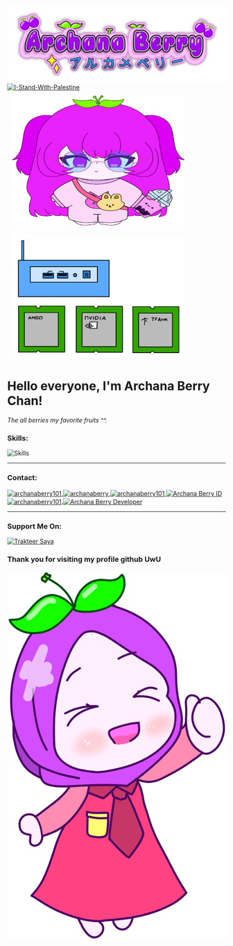 <img src="archanaberryw.png" alt="Archana Berry vtuber logo's | Don't inspo and copycat and use it!!!">

<a href="https://arab.org/portal/palestine/where-to-donate/">
  <img src="https://raw.githubusercontent.com/Safouene1/support-palestine-banner/master/banner-support.svg" alt="I-Stand-With-Palestine">
</a>

<div style="display: flex; justify-content: space-between; align-items: center; flex-wrap: wrap;">
  <img src="archanaberrydoll.png" alt="Archana Berry's Doll | Don't download it!!!" width="300" height="300" style="flex: 1 1 45%; max-width: 400px; margin: 10px;">
  <img src="archanaberrypc.png" alt="Archana Berry Mini PC's" width="400" height="284" style="flex: 1 1 45%; max-width: 400px; margin: 10px;">
</div>

<h1>Hello everyone, I'm Archana Berry Chan!</h1>
<p><em>The all berries my favorite fruits ^^.</em></p>

<h3>Skills:</h3>
<img src="https://skillicons.dev/icons?i=wasm,c,cpp,cmake,html,css,js,discord,discordbots,nodejs,kotlin,vscode,arch,windows,apple,neovim&theme=dark" alt="Skills">

<hr>

<h3>Contact:</h3>
<p align="left">
  <a href="https://twitter.com/archanaberry101" target="blank">
    <img align="center" src="https://skillicons.dev/icons?i=twitter&theme=dark" alt="archanaberry101" height="50" width="50">
  </a>
  <a href="https://facebook.com/archanaberry101" target="blank">
    <img align="center" src="https://raw.githubusercontent.com/rahuldkjain/github-profile-readme-generator/master/src/images/icons/Social/facebook.svg" alt="archanaberry" height="50" width="50">
  </a>
  <a href="https://instagram.com/archanaberry101" target="blank">
    <img align="center" src="https://skillicons.dev/icons?i=instagram&theme=dark" alt="archanaberry101" height="50" width="50">
  </a>
  <a href="https://www.youtube.com/archanaberry101" target="blank">
    <img align="center" src="https://pomf2.lain.la/f/z3vxfewb.png" alt="Archana Berry ID" height="50" width="50">
  </a>
  <a href="https://discord.com/users/1136691684864954389" target="blank">
    <img align="center" src="https://skillicons.dev/icons?i=discord&theme=dark" alt="archanaberry101" height="50" width="50">
  </a>
  <a href="https://wa.me/6289667958991" target="blank">
    <img align="center" src="https://pomf2.lain.la/f/v4npl8n1.png" alt="Archana Berry Developer" height="50" width="50" style="margin-left: -10">
  </a>
</p>

<hr>

<h3>Support Me On:</h3>
<a href="https://trakteer.id/archana_berry" target="_blank">
  <img id="wse-buttons-preview" src="https://cdn.trakteer.id/images/embed/trbtn-red-1.png" height="40" style="border:0px;height:40px;" alt="Trakteer Saya">
</a>

<h3>Thank you for visiting my profile github UwU</h3>
<img src="archanaberryhijabchibi.png" alt="Archana Berry Chibi Hijab">
